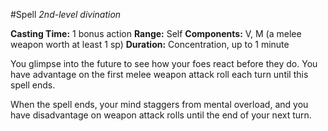#Spell
*2nd-level divination*

**Casting Time:** 1 bonus action
**Range:** Self
**Components:** V, M (a melee weapon worth at least 1 sp)
**Duration:** Concentration, up to 1 minute

You glimpse into the future to see how your foes react before they do. You have advantage on the first melee weapon attack roll each turn until this spell ends.

When the spell ends, your mind staggers from mental overload, and you have disadvantage on weapon attack rolls until the end of your next turn.